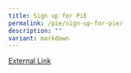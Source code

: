 ```yaml
---
title: Sign up for PiE
permalink: /pie/sign-up-for-pie/
description: ""
variant: markdown
---
```

<a href="https://tinyurl.com/pie-eventsreg2024">External Link</a>
